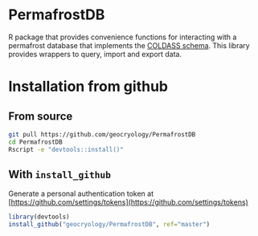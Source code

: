 # PermafrostDB
R package that provides convenience functions for interacting with a permafrost database that implements the [COLDASS schema](https://github.com/geocryology/COLDASS). This library provides wrappers to query, import and export data.

# Installation from github

## From source
```bash
git pull https://github.com/geocryology/PermafrostDB
cd PermafrostDB
Rscript -e "devtools::install()"
```

## With `install_github`
Generate a personal authentication token at [https://github.com/settings/tokens](https://github.com/settings/tokens)
```r
library(devtools)
install_github("geocryology/PermafrostDB", ref="master")
```
